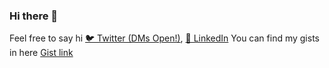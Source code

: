 ### Hi there 👋

Feel free to say hi [🐦 Twitter (DMs Open!)](https://twitter.com/dev_tomas), [👔 LinkedIn](https://uk.linkedin.com/in/tomasmikalauskas)
You can  find my gists in here [Gist link](https://gist.github.com/tomasgdc)
